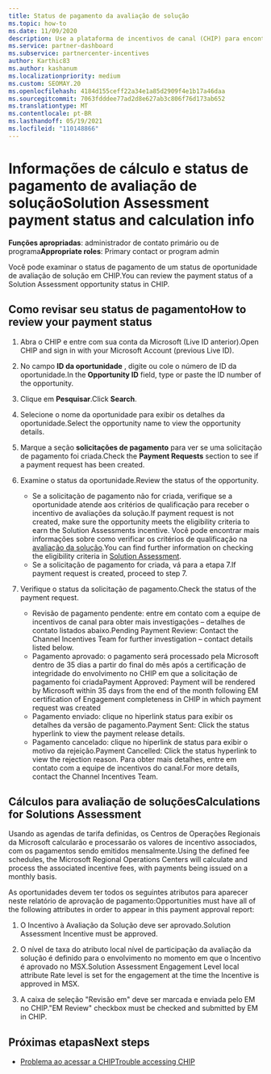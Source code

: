 ```yaml
---
title: Status de pagamento da avaliação de solução
ms.topic: how-to
ms.date: 11/09/2020
description: Use a plataforma de incentivos de canal (CHIP) para encontrar informações sobre oportunidades de avaliação da solução, seus cálculos e seu status de pagamento.
ms.service: partner-dashboard
ms.subservice: partnercenter-incentives
author: Karthic83
ms.author: kashanum
ms.localizationpriority: medium
ms.custom: SEOMAY.20
ms.openlocfilehash: 4184d155ceff22a34e1a85d2909f4e1b17a46daa
ms.sourcegitcommit: 7063fdddee77ad2d8e627ab3c806f76d173ab652
ms.translationtype: MT
ms.contentlocale: pt-BR
ms.lasthandoff: 05/19/2021
ms.locfileid: "110148866"
---
```

# <a name="solution-assessment-payment-status-and-calculation-info"></a><span data-ttu-id="47623-103">Informações de cálculo e status de pagamento de avaliação de solução</span><span class="sxs-lookup"><span data-stu-id="47623-103">Solution Assessment payment status and calculation info</span></span>

<span data-ttu-id="47623-104">**Funções apropriadas**: administrador de contato primário ou de programa</span><span class="sxs-lookup"><span data-stu-id="47623-104">**Appropriate roles**: Primary contact or program admin</span></span>

<span data-ttu-id="47623-105">Você pode examinar o status de pagamento de um status de oportunidade de avaliação de solução em CHIP.</span><span class="sxs-lookup"><span data-stu-id="47623-105">You can review the payment status of a Solution Assessment opportunity status in CHIP.</span></span>

## <a name="how-to-review-your-payment-status"></a><span data-ttu-id="47623-106">Como revisar seu status de pagamento</span><span class="sxs-lookup"><span data-stu-id="47623-106">How to review your payment status</span></span>

1. <span data-ttu-id="47623-107">Abra o CHIP e entre com sua conta da Microsoft (Live ID anterior).</span><span class="sxs-lookup"><span data-stu-id="47623-107">Open CHIP and sign in with your Microsoft Account (previous Live ID).</span></span>
2. <span data-ttu-id="47623-108">No campo **ID da oportunidade** , digite ou cole o número de ID da oportunidade.</span><span class="sxs-lookup"><span data-stu-id="47623-108">In the **Opportunity ID** field, type or paste the ID number of the opportunity.</span></span>
3. <span data-ttu-id="47623-109">Clique em **Pesquisar**.</span><span class="sxs-lookup"><span data-stu-id="47623-109">Click **Search**.</span></span>
4. <span data-ttu-id="47623-110">Selecione o nome da oportunidade para exibir os detalhes da oportunidade.</span><span class="sxs-lookup"><span data-stu-id="47623-110">Select the opportunity name to view the opportunity details.</span></span>
5. <span data-ttu-id="47623-111">Marque a seção **solicitações de pagamento** para ver se uma solicitação de pagamento foi criada.</span><span class="sxs-lookup"><span data-stu-id="47623-111">Check the **Payment Requests** section to see if a payment request has been created.</span></span>
6. <span data-ttu-id="47623-112">Examine o status da oportunidade.</span><span class="sxs-lookup"><span data-stu-id="47623-112">Review the status of the opportunity.</span></span>

    - <span data-ttu-id="47623-113">Se a solicitação de pagamento não for criada, verifique se a oportunidade atende aos critérios de qualificação para receber o incentivo de avaliações da solução.</span><span class="sxs-lookup"><span data-stu-id="47623-113">If payment request is not created, make sure the opportunity meets the eligibility criteria to earn the Solution Assessments incentive.</span></span> <span data-ttu-id="47623-114">Você pode encontrar mais informações sobre como verificar os critérios de qualificação na [avaliação da solução](chip-solution-assessment.md).</span><span class="sxs-lookup"><span data-stu-id="47623-114">You can find further information on checking the eligibility criteria in [Solution Assessment](chip-solution-assessment.md).</span></span>
    - <span data-ttu-id="47623-115">Se a solicitação de pagamento for criada, vá para a etapa 7.</span><span class="sxs-lookup"><span data-stu-id="47623-115">If payment request is created, proceed to step 7.</span></span>
7. <span data-ttu-id="47623-116">Verifique o status da solicitação de pagamento.</span><span class="sxs-lookup"><span data-stu-id="47623-116">Check the status of the payment request.</span></span>

    - <span data-ttu-id="47623-117">Revisão de pagamento pendente: entre em contato com a equipe de incentivos de canal para obter mais investigações – detalhes de contato listados abaixo.</span><span class="sxs-lookup"><span data-stu-id="47623-117">Pending Payment Review: Contact the Channel Incentives Team for further investigation – contact details listed below.</span></span>
    - <span data-ttu-id="47623-118">Pagamento aprovado: o pagamento será processado pela Microsoft dentro de 35 dias a partir do final do mês após a certificação de integridade do envolvimento no CHIP em que a solicitação de pagamento foi criada</span><span class="sxs-lookup"><span data-stu-id="47623-118">Payment Approved: Payment will be rendered by Microsoft within 35 days from the end of the month following EM certification of Engagement completeness in CHIP in which payment request was created</span></span>
    -  <span data-ttu-id="47623-119">Pagamento enviado: clique no hiperlink status para exibir os detalhes da versão de pagamento.</span><span class="sxs-lookup"><span data-stu-id="47623-119">Payment Sent: Click the status hyperlink to view the payment release details.</span></span>
    - <span data-ttu-id="47623-120">Pagamento cancelado: clique no hiperlink de status para exibir o motivo da rejeição.</span><span class="sxs-lookup"><span data-stu-id="47623-120">Payment Cancelled: Click the status hyperlink to view the rejection reason.</span></span> <span data-ttu-id="47623-121">Para obter mais detalhes, entre em contato com a equipe de incentivos do canal.</span><span class="sxs-lookup"><span data-stu-id="47623-121">For more details, contact the Channel Incentives Team.</span></span>

## <a name="calculations-for-solutions-assessment"></a><span data-ttu-id="47623-122">Cálculos para avaliação de soluções</span><span class="sxs-lookup"><span data-stu-id="47623-122">Calculations for Solutions Assessment</span></span>

<span data-ttu-id="47623-123">Usando as agendas de tarifa definidas, os Centros de Operações Regionais da Microsoft calcularão e processarão os valores de incentivo associados, com os pagamentos sendo emitidos mensalmente.</span><span class="sxs-lookup"><span data-stu-id="47623-123">Using the defined fee schedules, the Microsoft Regional Operations Centers will calculate and process the associated incentive fees, with payments being issued on a monthly basis.</span></span>

<span data-ttu-id="47623-124">As oportunidades devem ter todos os seguintes atributos para aparecer neste relatório de aprovação de pagamento:</span><span class="sxs-lookup"><span data-stu-id="47623-124">Opportunities must have all of the following attributes in order to appear in this payment approval report:</span></span>

1. <span data-ttu-id="47623-125">O Incentivo à Avaliação da Solução deve ser aprovado.</span><span class="sxs-lookup"><span data-stu-id="47623-125">Solution Assessment Incentive must be approved.</span></span>

1. <span data-ttu-id="47623-126">O nível de taxa do atributo local nível de participação da avaliação da solução é definido para o envolvimento no momento em que o Incentivo é aprovado no MSX.</span><span class="sxs-lookup"><span data-stu-id="47623-126">Solution Assessment Engagement Level local attribute Rate level is set for the engagement at the time the Incentive is approved in MSX.</span></span>
 
1. <span data-ttu-id="47623-127">A caixa de seleção "Revisão em" deve ser marcada e enviada pelo EM no CHIP.</span><span class="sxs-lookup"><span data-stu-id="47623-127">"EM Review" checkbox must be checked and submitted by EM in CHIP.</span></span>

## <a name="next-steps"></a><span data-ttu-id="47623-128">Próximas etapas</span><span class="sxs-lookup"><span data-stu-id="47623-128">Next steps</span></span>

- [<span data-ttu-id="47623-129">Problema ao acessar a CHIP</span><span class="sxs-lookup"><span data-stu-id="47623-129">Trouble accessing CHIP</span></span>](chip-access-trouble.md) 
